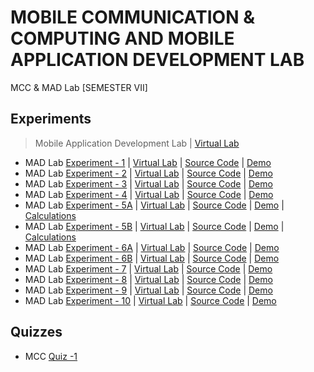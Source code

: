 # MOBILE COMMUNICATION & COMPUTING AND MOBILE APPLICATION DEVELOPMENT LAB
 MCC & MAD Lab [SEMESTER VII]
       
## Experiments

  >Mobile Application Development Lab | [Virtual Lab](http://vlabs.iitkgp.ac.in/fcmc/index.html)

  - MAD Lab [Experiment - 1](https://github.com/Amey-Thakur/MOBILE-COMMUNICATION-AND-COMPUTING-AND-MOBILE-APPLICATION-DEVELOPMENT-LAB/blob/main/Experiments/Experiment%20-%201/AMEY_B-50_EXPERIMENT-1.pdf) | [Virtual Lab](http://vlabs.iitkgp.ac.in/fcmc/exp1/index.html) | [Source Code](https://github.com/Amey-Thakur/MOBILE-COMMUNICATION-AND-COMPUTING-AND-MOBILE-APPLICATION-DEVELOPMENT-LAB/tree/main/Experiments/Experiment%20-%201/Source%20Code) | [Demo](https://github.com/Amey-Thakur/MOBILE-COMMUNICATION-AND-COMPUTING-AND-MOBILE-APPLICATION-DEVELOPMENT-LAB/blob/main/Experiments/Experiment%20-%201/Experiment-1.avi)
  - MAD Lab [Experiment - 2]() | [Virtual Lab](http://vlabs.iitkgp.ac.in/fcmc/exp2/index.html) | [Source Code](https://github.com/Amey-Thakur/MOBILE-COMMUNICATION-AND-COMPUTING-AND-MOBILE-APPLICATION-DEVELOPMENT-LAB/tree/main/Experiments/Experiment%20-%202/Source%20Code) | [Demo](https://github.com/Amey-Thakur/MOBILE-COMMUNICATION-AND-COMPUTING-AND-MOBILE-APPLICATION-DEVELOPMENT-LAB/blob/main/Experiments/Experiment%20-%202/Experiment-2.avi)
  - MAD Lab [Experiment - 3]() | [Virtual Lab](http://vlabs.iitkgp.ac.in/fcmc/exp3/index.html) | [Source Code](https://github.com/Amey-Thakur/MOBILE-COMMUNICATION-AND-COMPUTING-AND-MOBILE-APPLICATION-DEVELOPMENT-LAB/tree/main/Experiments/Experiment%20-%203/Source%20Code) | [Demo](https://github.com/Amey-Thakur/MOBILE-COMMUNICATION-AND-COMPUTING-AND-MOBILE-APPLICATION-DEVELOPMENT-LAB/blob/main/Experiments/Experiment%20-%203/Experiment-3.avi)
  - MAD Lab [Experiment - 4]() | [Virtual Lab](http://vlabs.iitkgp.ac.in/fcmc/exp4/index.html) | [Source Code](https://github.com/Amey-Thakur/MOBILE-COMMUNICATION-AND-COMPUTING-AND-MOBILE-APPLICATION-DEVELOPMENT-LAB/tree/main/Experiments/Experiment%20-%204/Source%20Code) | [Demo](https://github.com/Amey-Thakur/MOBILE-COMMUNICATION-AND-COMPUTING-AND-MOBILE-APPLICATION-DEVELOPMENT-LAB/blob/main/Experiments/Experiment%20-%204/Experiment-4.avi)
  - MAD Lab [Experiment - 5A](https://github.com/Amey-Thakur/MOBILE-COMMUNICATION-AND-COMPUTING-AND-MOBILE-APPLICATION-DEVELOPMENT-LAB/blob/main/Experiments/Experiment%20-%205/AMEY_B-50_EXPERIMENT-5A.pdf) | [Virtual Lab](http://vlabs.iitkgp.ac.in/fcmc/exp5/index.html) | [Source Code](https://github.com/Amey-Thakur/MOBILE-COMMUNICATION-AND-COMPUTING-AND-MOBILE-APPLICATION-DEVELOPMENT-LAB/tree/main/Experiments/Experiment%20-%205/Source%20Code) | [Demo](https://github.com/Amey-Thakur/MOBILE-COMMUNICATION-AND-COMPUTING-AND-MOBILE-APPLICATION-DEVELOPMENT-LAB/blob/main/Experiments/Experiment%20-%205/Experiment-5A.avi) | [Calculations](https://github.com/Amey-Thakur/MOBILE-COMMUNICATION-AND-COMPUTING-AND-MOBILE-APPLICATION-DEVELOPMENT-LAB/blob/main/Experiments/Experiment%20-%205/AMEY_B-50_CALCULATIONS_EXPERIMENT-5.pdf)
  - MAD Lab [Experiment - 5B](https://github.com/Amey-Thakur/MOBILE-COMMUNICATION-AND-COMPUTING-AND-MOBILE-APPLICATION-DEVELOPMENT-LAB/blob/main/Experiments/Experiment%20-%205/AMEY_B-50_EXPERIMENT-5B.pdf) | [Virtual Lab](http://vlabs.iitkgp.ac.in/fcmc/exp5/index.html) | [Source Code](https://github.com/Amey-Thakur/MOBILE-COMMUNICATION-AND-COMPUTING-AND-MOBILE-APPLICATION-DEVELOPMENT-LAB/tree/main/Experiments/Experiment%20-%205/Source%20Code) | [Demo](https://github.com/Amey-Thakur/MOBILE-COMMUNICATION-AND-COMPUTING-AND-MOBILE-APPLICATION-DEVELOPMENT-LAB/blob/main/Experiments/Experiment%20-%205/Experiment-5B.avi) | [Calculations](https://github.com/Amey-Thakur/MOBILE-COMMUNICATION-AND-COMPUTING-AND-MOBILE-APPLICATION-DEVELOPMENT-LAB/blob/main/Experiments/Experiment%20-%205/AMEY_B-50_CALCULATIONS_EXPERIMENT-5.pdf)
  - MAD Lab [Experiment - 6A](https://github.com/Amey-Thakur/MOBILE-COMMUNICATION-AND-COMPUTING-AND-MOBILE-APPLICATION-DEVELOPMENT-LAB/blob/main/Experiments/Experiment%20-%206/AMEY_B-50_EXPERIMENT-6A.pdf) | [Virtual Lab](http://vlabs.iitkgp.ac.in/fcmc/exp6/index.html) | [Source Code](https://github.com/Amey-Thakur/MOBILE-COMMUNICATION-AND-COMPUTING-AND-MOBILE-APPLICATION-DEVELOPMENT-LAB/tree/main/Experiments/Experiment%20-%206/Source%20Code) | [Demo](https://github.com/Amey-Thakur/MOBILE-COMMUNICATION-AND-COMPUTING-AND-MOBILE-APPLICATION-DEVELOPMENT-LAB/blob/main/Experiments/Experiment%20-%206/Experiment-6A.avi)
  - MAD Lab [Experiment - 6B](https://github.com/Amey-Thakur/MOBILE-COMMUNICATION-AND-COMPUTING-AND-MOBILE-APPLICATION-DEVELOPMENT-LAB/blob/main/Experiments/Experiment%20-%206/AMEY_B-50_EXPERIMENT-6B.pdf) | [Virtual Lab](http://vlabs.iitkgp.ac.in/fcmc/exp6/index.html) | [Source Code](https://github.com/Amey-Thakur/MOBILE-COMMUNICATION-AND-COMPUTING-AND-MOBILE-APPLICATION-DEVELOPMENT-LAB/tree/main/Experiments/Experiment%20-%206/Source%20Code) | [Demo](https://github.com/Amey-Thakur/MOBILE-COMMUNICATION-AND-COMPUTING-AND-MOBILE-APPLICATION-DEVELOPMENT-LAB/blob/main/Experiments/Experiment%20-%206/Experiment-6B.avi)
  - MAD Lab [Experiment - 7]() | [Virtual Lab](http://vlabs.iitkgp.ac.in/fcmc/exp7/index.html) | [Source Code]() | [Demo](https://github.com/Amey-Thakur/MOBILE-COMMUNICATION-AND-COMPUTING-AND-MOBILE-APPLICATION-DEVELOPMENT-LAB/blob/main/Experiments/Experiment%20-%207/Experiment-7.avi)
  - MAD Lab [Experiment - 8](https://github.com/Amey-Thakur/MOBILE-COMMUNICATION-AND-COMPUTING-AND-MOBILE-APPLICATION-DEVELOPMENT-LAB/blob/main/Experiments/Experiment%20-%208/AMEY_B-50_EXPERIMENT-8.pdf) | [Virtual Lab](http://vlabs.iitkgp.ac.in/fcmc/exp8/index.html) | [Source Code](https://github.com/Amey-Thakur/MOBILE-COMMUNICATION-AND-COMPUTING-AND-MOBILE-APPLICATION-DEVELOPMENT-LAB/tree/main/Experiments/Experiment%20-%208/Source%20Code) | [Demo](https://github.com/Amey-Thakur/MOBILE-COMMUNICATION-AND-COMPUTING-AND-MOBILE-APPLICATION-DEVELOPMENT-LAB/blob/main/Experiments/Experiment%20-%208/Experiment-8.avi)
  - MAD Lab [Experiment - 9]() | [Virtual Lab](http://vlabs.iitkgp.ac.in/fcmc/exp9/index.html) | [Source Code]() | [Demo](https://github.com/Amey-Thakur/MOBILE-COMMUNICATION-AND-COMPUTING-AND-MOBILE-APPLICATION-DEVELOPMENT-LAB/blob/main/Experiments/Experiment%20-%209/Experiment-9.avi)
  - MAD Lab [Experiment - 10]() | [Virtual Lab](http://vlabs.iitkgp.ac.in/fcmc/exp10/index.html) | [Source Code](https://github.com/Amey-Thakur/MOBILE-COMMUNICATION-AND-COMPUTING-AND-MOBILE-APPLICATION-DEVELOPMENT-LAB/tree/main/Experiments/Experiment%20-%2010/Source%20Code) | [Demo](https://github.com/Amey-Thakur/MOBILE-COMMUNICATION-AND-COMPUTING-AND-MOBILE-APPLICATION-DEVELOPMENT-LAB/blob/main/Experiments/Experiment%20-%2010/Experiment-10.avi)

## Quizzes

  - MCC [Quiz -1](https://github.com/Amey-Thakur/MOBILE-COMMUNICATION-AND-COMPUTING-AND-MOBILE-APPLICATION-DEVELOPMENT-LAB/blob/main/Quizzes/MCC%20Quiz-1.pdf)



